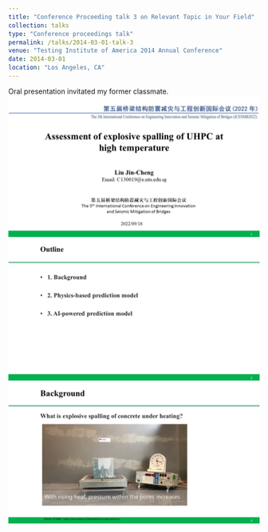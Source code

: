 ```yaml
---
title: "Conference Proceeding talk 3 on Relevant Topic in Your Field"
collection: talks
type: "Conference proceedings talk"
permalink: /talks/2014-03-01-talk-3
venue: "Testing Institute of America 2014 Annual Conference"
date: 2014-03-01
location: "Los Angeles, CA"
---
```


Oral presentation invitated my former classmate.
![Editing a markdown file for a talk](/images/talks/report2/Slide1.PNG)
![Editing a markdown file for a talk](/images/talks/report2/Slide2.PNG)
![Editing a markdown file for a talk](/images/talks/report2/Slide3.PNG)
